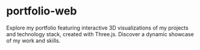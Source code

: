 # portfolio-web
 Explore my portfolio featuring interactive 3D visualizations of my projects and technology stack, created with Three.js. Discover a dynamic showcase of my work and skills.
